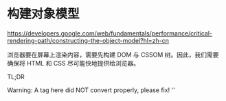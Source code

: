 # 构建对象模型



https://developers.google.com/web/fundamentals/performance/critical-rendering-path/constructing-the-object-model?hl=zh-cn




浏览器要在屏幕上渲染内容，需要先构建 DOM 与 CSSOM 树。因此，我们需要确保将 HTML 和 CSS 尽可能快地提供给浏览器。



TL;DR

Warning: A tag here did NOT convert properly, please fix! ''





















